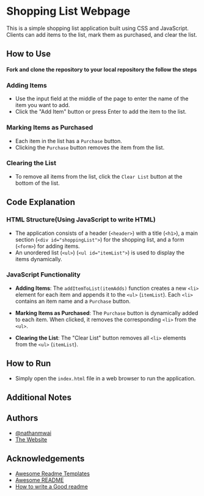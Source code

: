 # Shopping List Webpage

This is a simple shopping list application built using  CSS and JavaScript. Clients can add items to the list, mark them as purchased, and clear the list.

## How to Use
#### Fork and clone the repository to your local repository the follow the steps
### Adding Items


- Use the input field at the middle of the page to enter the name of the item you want to add.
- Click the "Add Item" button or press Enter to add the item to the list.

### Marking Items as Purchased

- Each item in the list has a ``` Purchase ``` button.
- Clicking the ```Purchase``` button removes the item from the list.

### Clearing the List

- To remove all items from the list, click the ```Clear List``` button at the bottom of the list.

## Code Explanation

### HTML Structure(Using JavaScript to write HTML)

- The application consists of a header (`<header>`) with a title (`<h1>`), a main section (`<div id="shoppingList">`) for the shopping list, and a form (`<form>`) for adding items.
- An unordered list (`<ul>`) (`<ul id="itemList">`) is used to display the items dynamically.

### JavaScript Functionality

- **Adding Items**: The `addItemToList(itemAdds)` function creates a new `<li>` element for each item and appends it to the `<ul>` (`itemList`). Each `<li>` contains an item name and a `Purchase` button.
  
- **Marking Items as Purchased**: The `Purchase`  button is dynamically added to each item. When clicked, it removes the corresponding `<li>` from the `<ul>`.

- **Clearing the List**: The "Clear List" button removes all `<li>` elements from the `<ul>` (`itemList`).

## How to Run

- Simply open the `index.html` file in a web browser to run the application.

## Additional Notes

<!-- - This is a basic implementation to demonstrate CRUD (Create, Read, Update, Delete) operations in JavaScript. -->

## Authors

- [@nathanmwai](https://github.com/Nathan-Mwai) 
- [The Website](https://nathan-mwai.github.io/code_challenge_2_repeat/)




## Acknowledgements

 - [Awesome Readme Templates](https://awesomeopensource.com/project/elangosundar/awesome-README-templates)
 - [Awesome README](https://github.com/matiassingers/awesome-readme)
 - [How to write a Good readme](https://bulldogjob.com/news/449-how-to-write-a-good-readme-for-your-github-project)

